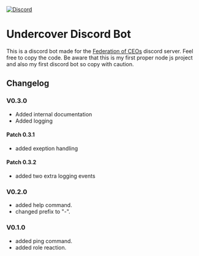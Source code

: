 
[![Discord](https://img.shields.io/discord/708938277285003336.svg?label=&logo=discord&logoColor=ffffff&color=7389D8&labelColor=6A7EC2)](https://discord.gg/RWcnqmF)

# Undercover Discord Bot

This is a discord bot made for the [Federation of CEOs](https://discord.gg/RWcnqmF) discord server. Feel free to copy the code. Be aware that this is my first proper node js project and also my first discord bot so copy with caution.

## Changelog

### V0.3.0

- Added internal documentation
- Added logging

#### Patch 0.3.1

- added exeption handling

#### Patch 0.3.2

- added two extra logging events

### V0.2.0

- added help command.
- changed prefix to "-".

### V0.1.0

- added ping command.
- added role reaction.
